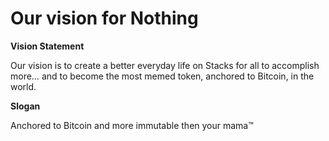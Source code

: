 # Our vision for Nothing

**Vision Statement**

Our vision is to create a better everyday life on Stacks for all to accomplish more… and to become the most memed token, anchored to Bitcoin, in the world.

**Slogan**

Anchored to Bitcoin and more immutable then your mama™
